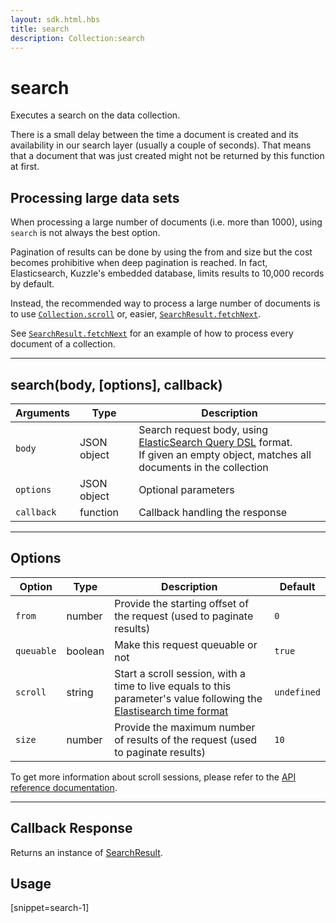 ```yaml
---
layout: sdk.html.hbs
title: search
description: Collection:search
---
```


# search

Executes a search on the data collection.

<div class="alert alert-info">
There is a small delay between the time a document is created and its availability in our search layer (usually a couple of seconds). That means that a document that was just created might not be returned by this function at first.
</div>

## Processing large data sets

When processing a large number of documents (i.e. more than 1000), using `search` is not always the best option.

Pagination of results can be done by using the from and size but the cost becomes prohibitive when deep pagination is reached. In fact, Elasticsearch, Kuzzle's embedded database, limits results to 10,000 records by default.

Instead, the recommended way to process a large number of documents is to use [`Collection.scroll`](/sdk-reference/android/3/collection/scroll/) or, easier, [`SearchResult.fetchNext`](/sdk-reference/android/3/search-result/fetch-next).

See [`SearchResult.fetchNext`](/sdk-reference/android/3/search-result/fetch-next/#how-to-process-every-document-of-a-collection) for an example of how to process every document of a collection.

---

## search(body, [options], callback)

| Arguments  | Type        | Description                                                                                                                                                                                                              |
| ---------- | ----------- | ------------------------------------------------------------------------------------------------------------------------------------------------------------------------------------------------------------------------ |
| `body`     | JSON object | Search request body, using [ElasticSearch Query DSL](https://www.elastic.co/guide/en/elasticsearch/reference/5.x/search-request-body.html) format. <br>If given an empty object, matches all documents in the collection |
| `options`  | JSON object | Optional parameters                                                                                                                                                                                                      |
| `callback` | function    | Callback handling the response                                                                                                                                                                                           |

---

## Options

| Option     | Type    | Description                                                                                                                                                                                                       | Default     |
| ---------- | ------- | ----------------------------------------------------------------------------------------------------------------------------------------------------------------------------------------------------------------- | ----------- |
| `from`     | number  | Provide the starting offset of the request (used to paginate results)                                                                                                                                             | `0`         |
| `queuable` | boolean | Make this request queuable or not                                                                                                                                                                                 | `true`      |
| `scroll`   | string  | Start a scroll session, with a time to live equals to this parameter's value following the [Elastisearch time format](https://www.elastic.co/guide/en/elasticsearch/reference/5.0/common-options.html#time-units) | `undefined` |
| `size`     | number  | Provide the maximum number of results of the request (used to paginate results)                                                                                                                                   | `10`        |

<div class="alert alert-info">
  To get more information about scroll sessions, please refer to the <a href="/api/1/controller-document/search">API reference documentation</a>.
</div>

---

## Callback Response

Returns an instance of [SearchResult](/sdk-reference/android/3/search-result).

## Usage

[snippet=search-1]
